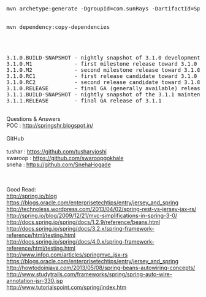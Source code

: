 <pre>
mvn archetype:generate -DgroupId=com.sunRays -DartifactId=SpringCoreExamples -DarchetypeArtifactId=maven-archetype-quickstart -DinteractiveMode=false
<br/>
mvn dependency:copy-dependencies

<br/>

3.1.0.BUILD-SNAPSHOT - nightly snapshot of 3.1.0 development
3.1.0.M1             - first milestone release toward 3.1.0 GA
3.1.0.M2             - second milestone release toward 3.1.0 GA
3.1.0.RC1            - first release candidate toward 3.1.0 GA
3.1.0.RC2            - second release candidate toward 3.1.0 GA
3.1.0.RELEASE        - final GA (generally available) release of 3.1.0
3.1.1.BUILD-SNAPSHOT - nightly snapshot of the 3.1.1 maintenance release
3.1.1.RELEASE        - final GA release of 3.1.1 
</pre>

<br/>Questions & Answers
<br/>
POC : http://springshr.blogspot.in/
<br/><br/>
GitHub<br/><br/>
tushar  : https://github.com/tusharvjoshi <br/>
swaroop : https://github.com/swaroopgokhale <br/>
sneha   : https://github.com/SnehaHogade <br/>
<br/><br/>

Good Read:
<br/>
http://spring.io/blog
<br/>
https://blogs.oracle.com/enterprisetechtips/entry/jersey_and_spring
<br/>
http://technoless.wordpress.com/2013/04/02/spring-rest-vs-jersey-jax-rs/
<br/>
http://spring.io/blog/2009/12/21/mvc-simplifications-in-spring-3-0/
<br/>
http://docs.spring.io/spring/docs/1.2.9/reference/beans.html
<br/>
http://docs.spring.io/spring/docs/3.2.x/spring-framework-reference/html/testing.html
<br/>
http://docs.spring.io/spring/docs/4.0.x/spring-framework-reference/html/testing.html
<br/>
http://www.infoq.com/articles/springmvc_jsx-rs
<br/>
https://blogs.oracle.com/enterprisetechtips/entry/jersey_and_spring
<br/>
http://howtodoinjava.com/2013/05/08/spring-beans-autowiring-concepts/
<br/>
http://www.studytrails.com/frameworks/spring/spring-auto-wire-annotation-jsr-330.jsp
<br/>
http://www.tutorialspoint.com/spring/index.htm
<br/>
<br/>
<br/>
<br/>
<br/>
<br/>
<br/>
<br/>

